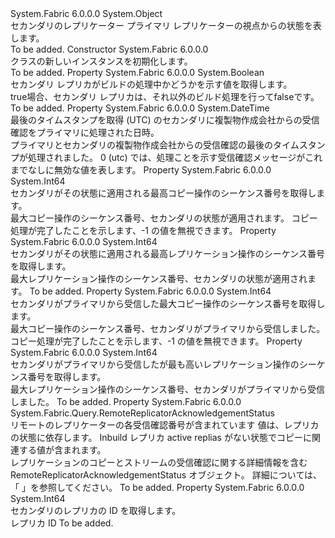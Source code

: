 <Type Name="RemoteReplicatorStatus" FullName="System.Fabric.Query.RemoteReplicatorStatus">
  <TypeSignature Language="C#" Value="public sealed class RemoteReplicatorStatus" />
  <TypeSignature Language="ILAsm" Value=".class public auto ansi sealed beforefieldinit RemoteReplicatorStatus extends System.Object" />
  <TypeSignature Language="DocId" Value="T:System.Fabric.Query.RemoteReplicatorStatus" />
  <TypeSignature Language="VB.NET" Value="Public NotInheritable Class RemoteReplicatorStatus" />
  <TypeSignature Language="F#" Value="type RemoteReplicatorStatus = class" />
  <AssemblyInfo>
    <AssemblyName>System.Fabric</AssemblyName>
    <AssemblyVersion>6.0.0.0</AssemblyVersion>
  </AssemblyInfo>
  <Base>
    <BaseTypeName>System.Object</BaseTypeName>
  </Base>
  <Interfaces />
  <Docs>
    <summary>
      <para>セカンダリのレプリケーター プライマリ レプリケーターの視点からの状態を表します。</para>
    </summary>
    <remarks>To be added.</remarks>
  </Docs>
  <Members>
    <Member MemberName=".ctor">
      <MemberSignature Language="C#" Value="public RemoteReplicatorStatus ();" />
      <MemberSignature Language="ILAsm" Value=".method public hidebysig specialname rtspecialname instance void .ctor() cil managed" />
      <MemberSignature Language="DocId" Value="M:System.Fabric.Query.RemoteReplicatorStatus.#ctor" />
      <MemberSignature Language="VB.NET" Value="Public Sub New ()" />
      <MemberType>Constructor</MemberType>
      <AssemblyInfo>
        <AssemblyName>System.Fabric</AssemblyName>
        <AssemblyVersion>6.0.0.0</AssemblyVersion>
      </AssemblyInfo>
      <Parameters />
      <Docs>
        <summary>
          <para><see cref="T:System.Fabric.Query.RemoteReplicatorStatus" /> クラスの新しいインスタンスを初期化します。</para>
        </summary>
        <remarks>To be added.</remarks>
      </Docs>
    </Member>
    <Member MemberName="IsInBuild">
      <MemberSignature Language="C#" Value="public bool IsInBuild { get; }" />
      <MemberSignature Language="ILAsm" Value=".property instance bool IsInBuild" />
      <MemberSignature Language="DocId" Value="P:System.Fabric.Query.RemoteReplicatorStatus.IsInBuild" />
      <MemberSignature Language="VB.NET" Value="Public ReadOnly Property IsInBuild As Boolean" />
      <MemberSignature Language="F#" Value="member this.IsInBuild : bool" Usage="System.Fabric.Query.RemoteReplicatorStatus.IsInBuild" />
      <MemberType>Property</MemberType>
      <AssemblyInfo>
        <AssemblyName>System.Fabric</AssemblyName>
        <AssemblyVersion>6.0.0.0</AssemblyVersion>
      </AssemblyInfo>
      <ReturnValue>
        <ReturnType>System.Boolean</ReturnType>
      </ReturnValue>
      <Docs>
        <summary>
          <para>セカンダリ レプリカがビルドの処理中かどうかを示す値を取得します。</para>
        </summary>
        <value>
          <para>
            <languageKeyword>true</languageKeyword>場合、セカンダリ レプリカは、それ以外のビルド処理を行って<languageKeyword>false</languageKeyword>です。</para>
        </value>
        <remarks>To be added.</remarks>
      </Docs>
    </Member>
    <Member MemberName="LastAcknowledgementProcessedTimeUtc">
      <MemberSignature Language="C#" Value="public DateTime LastAcknowledgementProcessedTimeUtc { get; }" />
      <MemberSignature Language="ILAsm" Value=".property instance valuetype System.DateTime LastAcknowledgementProcessedTimeUtc" />
      <MemberSignature Language="DocId" Value="P:System.Fabric.Query.RemoteReplicatorStatus.LastAcknowledgementProcessedTimeUtc" />
      <MemberSignature Language="VB.NET" Value="Public ReadOnly Property LastAcknowledgementProcessedTimeUtc As DateTime" />
      <MemberSignature Language="F#" Value="member this.LastAcknowledgementProcessedTimeUtc : DateTime" Usage="System.Fabric.Query.RemoteReplicatorStatus.LastAcknowledgementProcessedTimeUtc" />
      <MemberType>Property</MemberType>
      <AssemblyInfo>
        <AssemblyName>System.Fabric</AssemblyName>
        <AssemblyVersion>6.0.0.0</AssemblyVersion>
      </AssemblyInfo>
      <ReturnValue>
        <ReturnType>System.DateTime</ReturnType>
      </ReturnValue>
      <Docs>
        <summary>
          <para>最後のタイムスタンプを取得 (UTC) のセカンダリに複製物作成会社からの受信確認をプライマリに処理された日時。</para>
        </summary>
        <value>
          <para>プライマリとセカンダリの複製物作成会社からの受信確認の最後のタイムスタンプが処理されました。</para>
        </value>
        <remarks>
          <para>0 (utc) では、処理ことを示す受信確認メッセージがこれまでなしに無効な値を表します。</para>
        </remarks>
      </Docs>
    </Member>
    <Member MemberName="LastAppliedCopySequenceNumber">
      <MemberSignature Language="C#" Value="public long LastAppliedCopySequenceNumber { get; }" />
      <MemberSignature Language="ILAsm" Value=".property instance int64 LastAppliedCopySequenceNumber" />
      <MemberSignature Language="DocId" Value="P:System.Fabric.Query.RemoteReplicatorStatus.LastAppliedCopySequenceNumber" />
      <MemberSignature Language="VB.NET" Value="Public ReadOnly Property LastAppliedCopySequenceNumber As Long" />
      <MemberSignature Language="F#" Value="member this.LastAppliedCopySequenceNumber : int64" Usage="System.Fabric.Query.RemoteReplicatorStatus.LastAppliedCopySequenceNumber" />
      <MemberType>Property</MemberType>
      <AssemblyInfo>
        <AssemblyName>System.Fabric</AssemblyName>
        <AssemblyVersion>6.0.0.0</AssemblyVersion>
      </AssemblyInfo>
      <ReturnValue>
        <ReturnType>System.Int64</ReturnType>
      </ReturnValue>
      <Docs>
        <summary>
          <para>セカンダリがその状態に適用される最高コピー操作のシーケンス番号を取得します。</para>
        </summary>
        <value>
          <para>最大コピー操作のシーケンス番号、セカンダリの状態が適用されます。</para>
        </value>
        <remarks>
          <para>コピー処理が完了したことを示します、-1 の値を無視できます。</para>
        </remarks>
      </Docs>
    </Member>
    <Member MemberName="LastAppliedReplicationSequenceNumber">
      <MemberSignature Language="C#" Value="public long LastAppliedReplicationSequenceNumber { get; }" />
      <MemberSignature Language="ILAsm" Value=".property instance int64 LastAppliedReplicationSequenceNumber" />
      <MemberSignature Language="DocId" Value="P:System.Fabric.Query.RemoteReplicatorStatus.LastAppliedReplicationSequenceNumber" />
      <MemberSignature Language="VB.NET" Value="Public ReadOnly Property LastAppliedReplicationSequenceNumber As Long" />
      <MemberSignature Language="F#" Value="member this.LastAppliedReplicationSequenceNumber : int64" Usage="System.Fabric.Query.RemoteReplicatorStatus.LastAppliedReplicationSequenceNumber" />
      <MemberType>Property</MemberType>
      <AssemblyInfo>
        <AssemblyName>System.Fabric</AssemblyName>
        <AssemblyVersion>6.0.0.0</AssemblyVersion>
      </AssemblyInfo>
      <ReturnValue>
        <ReturnType>System.Int64</ReturnType>
      </ReturnValue>
      <Docs>
        <summary>
          <para>セカンダリがその状態に適用される最高レプリケーション操作のシーケンス番号を取得します。</para>
        </summary>
        <value>
          <para>最大レプリケーション操作のシーケンス番号、セカンダリの状態が適用されます。</para>
        </value>
        <remarks>To be added.</remarks>
      </Docs>
    </Member>
    <Member MemberName="LastReceivedCopySequenceNumber">
      <MemberSignature Language="C#" Value="public long LastReceivedCopySequenceNumber { get; }" />
      <MemberSignature Language="ILAsm" Value=".property instance int64 LastReceivedCopySequenceNumber" />
      <MemberSignature Language="DocId" Value="P:System.Fabric.Query.RemoteReplicatorStatus.LastReceivedCopySequenceNumber" />
      <MemberSignature Language="VB.NET" Value="Public ReadOnly Property LastReceivedCopySequenceNumber As Long" />
      <MemberSignature Language="F#" Value="member this.LastReceivedCopySequenceNumber : int64" Usage="System.Fabric.Query.RemoteReplicatorStatus.LastReceivedCopySequenceNumber" />
      <MemberType>Property</MemberType>
      <AssemblyInfo>
        <AssemblyName>System.Fabric</AssemblyName>
        <AssemblyVersion>6.0.0.0</AssemblyVersion>
      </AssemblyInfo>
      <ReturnValue>
        <ReturnType>System.Int64</ReturnType>
      </ReturnValue>
      <Docs>
        <summary>
          <para>セカンダリがプライマリから受信した最大コピー操作のシーケンス番号を取得します。</para>
        </summary>
        <value>
          <para>最大コピー操作のシーケンス番号、セカンダリがプライマリから受信しました。</para>
        </value>
        <remarks>
          <para>コピー処理が完了したことを示します、-1 の値を無視できます。</para>
        </remarks>
      </Docs>
    </Member>
    <Member MemberName="LastReceivedReplicationSequenceNumber">
      <MemberSignature Language="C#" Value="public long LastReceivedReplicationSequenceNumber { get; }" />
      <MemberSignature Language="ILAsm" Value=".property instance int64 LastReceivedReplicationSequenceNumber" />
      <MemberSignature Language="DocId" Value="P:System.Fabric.Query.RemoteReplicatorStatus.LastReceivedReplicationSequenceNumber" />
      <MemberSignature Language="VB.NET" Value="Public ReadOnly Property LastReceivedReplicationSequenceNumber As Long" />
      <MemberSignature Language="F#" Value="member this.LastReceivedReplicationSequenceNumber : int64" Usage="System.Fabric.Query.RemoteReplicatorStatus.LastReceivedReplicationSequenceNumber" />
      <MemberType>Property</MemberType>
      <AssemblyInfo>
        <AssemblyName>System.Fabric</AssemblyName>
        <AssemblyVersion>6.0.0.0</AssemblyVersion>
      </AssemblyInfo>
      <ReturnValue>
        <ReturnType>System.Int64</ReturnType>
      </ReturnValue>
      <Docs>
        <summary>
          <para>セカンダリがプライマリから受信したが最も高いレプリケーション操作のシーケンス番号を取得します。</para>
        </summary>
        <value>
          <para>最大レプリケーション操作のシーケンス番号、セカンダリがプライマリから受信しました。</para>
        </value>
        <remarks>To be added.</remarks>
      </Docs>
    </Member>
    <Member MemberName="RemoteReplicatorAcknowledgementStatus">
      <MemberSignature Language="C#" Value="public System.Fabric.Query.RemoteReplicatorAcknowledgementStatus RemoteReplicatorAcknowledgementStatus { get; }" />
      <MemberSignature Language="ILAsm" Value=".property instance class System.Fabric.Query.RemoteReplicatorAcknowledgementStatus RemoteReplicatorAcknowledgementStatus" />
      <MemberSignature Language="DocId" Value="P:System.Fabric.Query.RemoteReplicatorStatus.RemoteReplicatorAcknowledgementStatus" />
      <MemberSignature Language="VB.NET" Value="Public ReadOnly Property RemoteReplicatorAcknowledgementStatus As RemoteReplicatorAcknowledgementStatus" />
      <MemberSignature Language="F#" Value="member this.RemoteReplicatorAcknowledgementStatus : System.Fabric.Query.RemoteReplicatorAcknowledgementStatus" Usage="System.Fabric.Query.RemoteReplicatorStatus.RemoteReplicatorAcknowledgementStatus" />
      <MemberType>Property</MemberType>
      <AssemblyInfo>
        <AssemblyName>System.Fabric</AssemblyName>
        <AssemblyVersion>6.0.0.0</AssemblyVersion>
      </AssemblyInfo>
      <ReturnValue>
        <ReturnType>System.Fabric.Query.RemoteReplicatorAcknowledgementStatus</ReturnType>
      </ReturnValue>
      <Docs>
        <summary>
          <para>リモートのレプリケーターの各受信確認番号が含まれています</para>
          <para>値は、レプリカの状態に依存します。 Inbuild レプリカ active replias がない状態でコピーに関連する値が含まれます。</para>
        </summary>
        <value>
          <para>レプリケーションのコピーとストリームの受信確認に関する詳細情報を含む RemoteReplicatorAcknowledgementStatus オブジェクト。 詳細については、「 <see cref="T:System.Fabric.Query.RemoteReplicatorAcknowledgementStatus" /> 」を参照してください。 </para>
        </value>
        <remarks>To be added.</remarks>
      </Docs>
    </Member>
    <Member MemberName="ReplicaId">
      <MemberSignature Language="C#" Value="public long ReplicaId { get; }" />
      <MemberSignature Language="ILAsm" Value=".property instance int64 ReplicaId" />
      <MemberSignature Language="DocId" Value="P:System.Fabric.Query.RemoteReplicatorStatus.ReplicaId" />
      <MemberSignature Language="VB.NET" Value="Public ReadOnly Property ReplicaId As Long" />
      <MemberSignature Language="F#" Value="member this.ReplicaId : int64" Usage="System.Fabric.Query.RemoteReplicatorStatus.ReplicaId" />
      <MemberType>Property</MemberType>
      <AssemblyInfo>
        <AssemblyName>System.Fabric</AssemblyName>
        <AssemblyVersion>6.0.0.0</AssemblyVersion>
      </AssemblyInfo>
      <ReturnValue>
        <ReturnType>System.Int64</ReturnType>
      </ReturnValue>
      <Docs>
        <summary>
          <para>セカンダリのレプリカの ID を取得します。</para>
        </summary>
        <value>
          <para>レプリカ ID</para>
        </value>
        <remarks>To be added.</remarks>
      </Docs>
    </Member>
  </Members>
</Type>